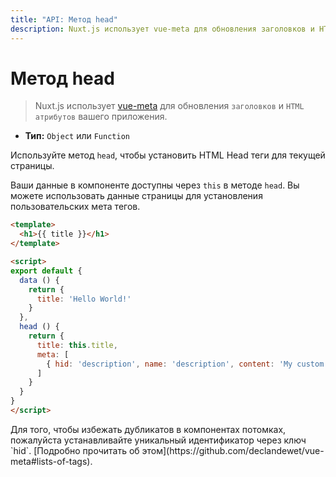 ```yaml
---
title: "API: Метод head"
description: Nuxt.js использует vue-meta для обновления заголовков и HTML атрибутов вашего приложения.
---
```


# Метод head

> Nuxt.js использует [vue-meta](https://github.com/declandewet/vue-meta) для обновления `заголовков` и `HTML атрибутов` вашего приложения.

- **Тип:** `Object` или `Function`

Используйте метод `head`, чтобы установить HTML Head теги для текущей страницы.

Ваши данные в компоненте доступны через `this` в методе `head`. Вы можете использовать данные страницы для установления пользовательских мета тегов.

```html
<template>
  <h1>{{ title }}</h1>
</template>

<script>
export default {
  data () {
    return {
      title: 'Hello World!'
    }
  },
  head () {
    return {
      title: this.title,
      meta: [
        { hid: 'description', name: 'description', content: 'My custom description' }
      ]
    }
  }
}
</script>
```

<p class="Alert">Для того, чтобы избежать дубликатов в компонентах потомках, пожалуйста устанавливайте уникальный идентификатор через ключ `hid`. [Подробно прочитать об этом](https://github.com/declandewet/vue-meta#lists-of-tags).</p>
